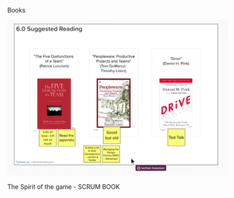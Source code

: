 Books

![514b1d652f874b238941a9990adb8348.png](../../_resources/514b1d652f874b238941a9990adb8348.png)

The Spirit of the game - SCRUM BOOK